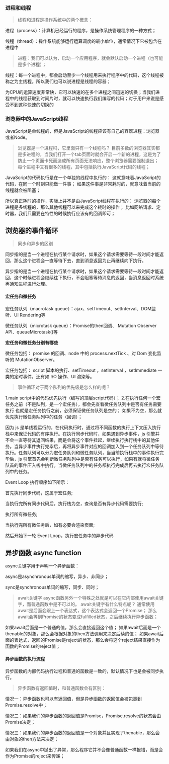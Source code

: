 ### 进程和线程
> 线程和进程是操作系统中的两个概念：

进程（process）：计算机已经运行的程序，是操作系统管理程序的一种方式；

线程（thread）：操作系统能够运行运算调度的最小单位，通常情况下它被包含在进程中

> 进程：我们可以认为，启动一个应用程序，就会默认启动一个进程（也可能是多个进程）；

线程：每一个进程中，都会启动至少一个线程用来执行程序中的代码，这个线程被称之为主线程。所以我们也可以说进程是线程的容器；

为CPU的运算速度非常快，它可以快速的在多个进程之间迅速的切换；当我们进程中的线程获取到时间片时，就可以快速执行我们编写的代码；对于用户来说是感受不到这种快速的切换的

### 浏览器中的JavaScript线程
JavaScript是单线程的，但是JavaScript的线程应该有自己的容器进程：浏览器或者Node。

> 浏览器是一个进程吗，它里面只有一个线程吗？
目前多数的浏览器其实都是多进程的，当我们打开一个tab页面时就会开启一个新的进程，这是为了防止一个页面卡死而造成所有页面无法响应，整个浏览器需要强制退出；
每个进程中又有很多的线程，其中包括执行JavaScript代码的线程；

JavaScript的代码执行是在一个单独的线程中执行的：
这就意味着JavaScript的代码，在同一个时刻只能做一件事；
如果这件事是非常耗时的，就意味着当前的线程就会被阻塞；

所以真正耗时的操作，实际上并不是由JavaScript线程在执行的：
浏览器的每个进程是多线程的，那么其他线程可以来完成这个耗时的操作；
比如网络请求、定时器，我们只需要在特性的时候执行应该有的回调即可；

## 浏览器的事件循环

> 同步和异步的区别

同步指的是当一个进程在执行某个请求时，如果这个请求需要等待一段时间才能返回，那么这个进程会一直等待下去，直到消息返回为止再继续向下执行。

异步指的是当一个进程在执行某个请求时，如果这个请求需要等待一段时间才能返回，这个时候进程会继续往下执行，不会阻塞等待消息的返回，当消息返回时系统再通知进程进行处理。

#### 宏任务和微任务

宏任务队列（macrotask queue）：ajax、setTimeout、setInterval、DOM监听、UI Rendering等

微任务队列（microtask queue）：Promise的then回调、 Mutation Observer API、queueMicrotask()等

**宏任务和微任务分别有哪些**

微任务包括： promise 的回调、node 中的 process.nextTick 、对 Dom 变化监听的 MutationObserver。

宏任务包括： script 脚本的执行、setTimeout ，setInterval ，setImmediate 一类的定时事件，还有如 I/O 操作、UI 渲染等。

> 事件循环对于两个队列的优先级是怎么样的呢？

1.main script中的代码优先执行（编写的顶层script代码）；
2.在执行任何一个宏任务之前（不是队列，是一个宏任务），都会先查看微任务队列中是否有任务需要执行
也就是宏任务执行之前，必须保证微任务队列是空的；
如果不为空，那么就优先执行微任务队列中的任务（回调）；

因为 js 是单线程运行的，在代码执行时，通过将不同函数的执行上下文压入执行栈中来保证代码的有序执行。在执行同步代码时，如果遇到异步事件，js 引擎并不会一直等待其返回结果，而是会将这个事件挂起，继续执行执行栈中的其他任务。当异步事件执行完毕后，再将异步事件对应的回调加入到一个任务队列中等待执行。任务队列可以分为宏任务队列和微任务队列，当当前执行栈中的事件执行完毕后，js 引擎首先会判断微任务队列中是否有任务可以执行，如果有就将微任务队首的事件压入栈中执行。当微任务队列中的任务都执行完成后再去执行宏任务队列中的任务。

Event Loop 执行顺序如下所示：

首先执行同步代码，这属于宏任务;

当执行完所有同步代码后，执行栈为空，查询是否有异步代码需要执行;

执行所有微任务;

当执行完所有微任务后，如有必要会渲染页面;

然后开始下一轮 Event Loop，执行宏任务中的异步代码




## 异步函数 async function
async关键字用于声明一个异步函数：

async是asynchronous单词的缩写，异步、非同步；

sync是synchronous单词的缩写，同步、同时；

> await关键字
async函数另外一个特殊之处就是可以在它内部使用await关键字，而普通函数中是不可以的。
await关键字有什么特点呢？
通常使用await是后面会跟上一个表达式，这个表达式会返回一个Promise；
那么await会等到Promise的状态变成fulfilled状态，之后继续执行异步函数；

如果await后面是一个普通的值，那么会直接返回这个值；
如果await后面是一个thenable的对象，那么会根据对象的then方法调用来决定后续的值；
如果await后面的表达式，返回的Promise是reject的状态，那么会将这个reject结果直接作为函数的Promise的reject值；

#### 异步函数的执行流程

异步函数的内部代码执行过程和普通的函数是一致的，默认情况下也是会被同步执行。

> 异步函数有返回值时，和普通函数会有区别：

情况一：异步函数也可以有返回值，但是异步函数的返回值会被包裹到Promise.resolve中；

情况二：如果我们的异步函数的返回值是Promise，Promise.resolve的状态会由Promise决定；

情况三：如果我们的异步函数的返回值是一个对象并且实现了thenable，那么会由对象的then方法来决定；

如果我们在async中抛出了异常，那么程序它并不会像普通函数一样报错，而是会作为Promise的reject来传递；